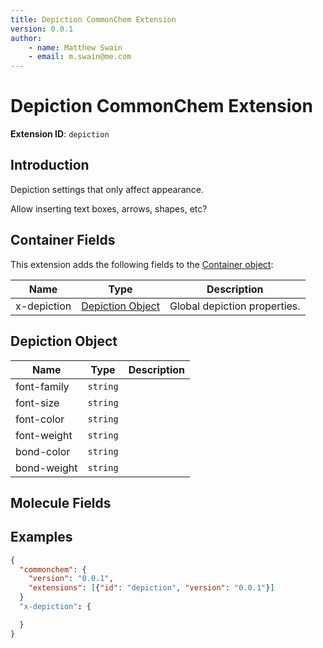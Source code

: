 ```yaml
---
title: Depiction CommonChem Extension
version: 0.0.1
author:
    - name: Matthew Swain
    - email: m.swain@me.com
---
```


# Depiction CommonChem Extension

**Extension ID**: `depiction`

## Introduction

Depiction settings that only affect appearance.

Allow inserting text boxes, arrows, shapes, etc?

## Container Fields

This extension adds the following fields to the [Container object](../../spec.md#container-object):

| Name        | Type                                   | Description                  |
|-------------|----------------------------------------|------------------------------|
| x-depiction | [Depiction  Object](#depiction-object) | Global depiction properties. |

## Depiction Object

| Name        | Type        | Description                 |
|-------------|-------------|-----------------------------|
| font-family | `string`    |                             |
| font-size   | `string`    |                             |
| font-color  | `string`    |                             |
| font-weight | `string`    |                             |
| bond-color  | `string`    |                             |
| bond-weight | `string`    |                             |

## Molecule Fields

## Examples

```json
{
  "commonchem": {
    "version": "0.0.1",
    "extensions": [{"id": "depiction", "version": "0.0.1"}]
  }
  "x-depiction": {

  }
}
```

